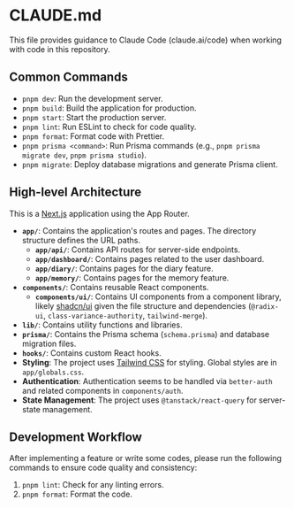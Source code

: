 # CLAUDE.md

This file provides guidance to Claude Code (claude.ai/code) when working with code in this repository.

## Common Commands

- `pnpm dev`: Run the development server.
- `pnpm build`: Build the application for production.
- `pnpm start`: Start the production server.
- `pnpm lint`: Run ESLint to check for code quality.
- `pnpm format`: Format code with Prettier.
- `pnpm prisma <command>`: Run Prisma commands (e.g., `pnpm prisma migrate dev`, `pnpm prisma studio`).
- `pnpm migrate`: Deploy database migrations and generate Prisma client.

## High-level Architecture

This is a [Next.js](https://nextjs.org/) application using the App Router.

- **`app/`**: Contains the application's routes and pages. The directory structure defines the URL paths.
  - **`app/api/`**: Contains API routes for server-side endpoints.
  - **`app/dashboard/`**: Contains pages related to the user dashboard.
  - **`app/diary/`**: Contains pages for the diary feature.
  - **`app/memory/`**: Contains pages for the memory feature.
- **`components/`**: Contains reusable React components.
  - **`components/ui/`**: Contains UI components from a component library, likely [shadcn/ui](https://ui.shadcn.com/) given the file structure and dependencies (`@radix-ui`, `class-variance-authority`, `tailwind-merge`).
- **`lib/`**: Contains utility functions and libraries.
- **`prisma/`**: Contains the Prisma schema (`schema.prisma`) and database migration files.
- **`hooks/`**: Contains custom React hooks.
- **Styling**: The project uses [Tailwind CSS](https://tailwindcss.com/) for styling. Global styles are in `app/globals.css`.
- **Authentication**: Authentication seems to be handled via `better-auth` and related components in `components/auth`.
- **State Management**: The project uses `@tanstack/react-query` for server-state management.

## Development Workflow

After implementing a feature or write some codes, please run the following commands to ensure code quality and consistency:

1.  `pnpm lint`: Check for any linting errors.
2.  `pnpm format`: Format the code.
